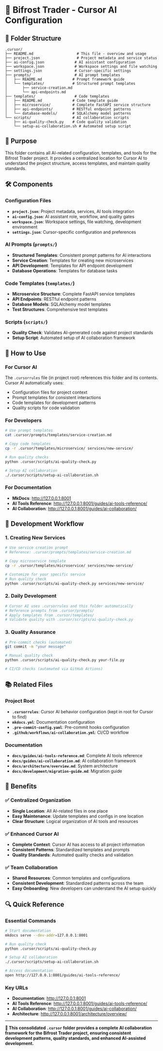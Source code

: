 # 🤖 Bifrost Trader - Cursor AI Configuration

## 📁 **Folder Structure**

```
.cursor/
├── README.md                    # This file - overview and usage
├── project.json                 # Project metadata and service status
├── ai-config.json              # AI assistant configuration
├── workspace.json              # Workspace settings and file watching
├── settings.json               # Cursor-specific settings
├── prompts/                    # AI prompt templates
│   ├── README.md              # Prompt framework guide
│   └── templates/             # Structured prompt templates
│       ├── service-creation.md
│       └── api-endpoints.md
├── templates/                  # Code templates
│   ├── README.md              # Code template guide
│   ├── microservice/          # Complete FastAPI service structure
│   ├── api-endpoints/         # RESTful endpoint patterns
│   └── database-models/       # SQLAlchemy model patterns
└── scripts/                   # AI collaboration scripts
    ├── ai-quality-check.py    # Code quality validation
    └── setup-ai-collaboration.sh # Automated setup script
```

## 🎯 **Purpose**

This folder contains all AI-related configuration, templates, and tools for the Bifrost Trader project. It provides a centralized location for Cursor AI to understand the project structure, access templates, and maintain quality standards.

## 🛠️ **Components**

### **Configuration Files**
- **`project.json`**: Project metadata, services, AI tools integration
- **`ai-config.json`**: AI assistant role, workflow, and quality gates
- **`workspace.json`**: Workspace settings, file watching, development environment
- **`settings.json`**: Cursor-specific configuration and preferences

### **AI Prompts (`prompts/`)**
- **Structured Templates**: Consistent prompt patterns for AI interactions
- **Service Creation**: Templates for creating new microservices
- **API Development**: Templates for API endpoint development
- **Database Operations**: Templates for database tasks

### **Code Templates (`templates/`)**
- **Microservice Structure**: Complete FastAPI service templates
- **API Endpoints**: RESTful endpoint patterns
- **Database Models**: SQLAlchemy model templates
- **Test Structures**: Comprehensive test templates

### **Scripts (`scripts/`)**
- **Quality Check**: Validates AI-generated code against project standards
- **Setup Script**: Automated setup of AI collaboration framework

## 🚀 **How to Use**

### **For Cursor AI**
The `.cursorrules` file (in project root) references this folder and its contents. Cursor AI automatically uses:
- Configuration files for project context
- Prompt templates for consistent interactions
- Code templates for development patterns
- Quality scripts for code validation

### **For Developers**
```bash
# Use prompt templates
cat .cursor/prompts/templates/service-creation.md

# Copy code templates
cp -r .cursor/templates/microservice/ services/new-service/

# Run quality checks
python .cursor/scripts/ai-quality-check.py

# Setup AI collaboration
./.cursor/scripts/setup-ai-collaboration.sh
```

### **For Documentation**
- **MkDocs**: http://127.0.0.1:8001
- **AI Tools Reference**: http://127.0.0.1:8001/guides/ai-tools-reference/
- **AI Collaboration**: http://127.0.0.1:8001/guides/ai-collaboration/

## 🔧 **Development Workflow**

### **1. Creating New Services**
```bash
# Use service creation prompt
# Reference: .cursor/prompts/templates/service-creation.md

# Copy microservice template
cp -r .cursor/templates/microservice/ services/new-service/

# Customize for your specific service
# Run quality check
python .cursor/scripts/ai-quality-check.py services/new-service/
```

### **2. Daily Development**
```bash
# Cursor AI uses .cursorrules and this folder automatically
# Reference prompts from .cursor/prompts/
# Apply templates from .cursor/templates/
# Validate quality with .cursor/scripts/ai-quality-check.py
```

### **3. Quality Assurance**
```bash
# Pre-commit checks (automated)
git commit -m "your message"

# Manual quality check
python .cursor/scripts/ai-quality-check.py your-file.py

# CI/CD checks (automated via GitHub Actions)
```

## 📚 **Related Files**

### **Project Root**
- **`.cursorrules`**: Cursor AI behavior configuration (kept in root for Cursor to find)
- **`mkdocs.yml`**: Documentation configuration
- **`.pre-commit-config.yaml`**: Pre-commit hooks configuration
- **`.github/workflows/ai-collaboration.yml`**: CI/CD workflow

### **Documentation**
- **`docs/guides/ai-tools-reference.md`**: Complete AI tools reference
- **`docs/guides/ai-collaboration.md`**: AI collaboration framework
- **`docs/architecture/overview.md`**: System architecture
- **`docs/development/migration-guide.md`**: Migration guide

## 🎯 **Benefits**

### **✅ Centralized Organization**
- **Single Location**: All AI-related files in one place
- **Easy Maintenance**: Update templates and configs in one location
- **Clear Structure**: Logical organization of AI tools and resources

### **✅ Enhanced Cursor AI**
- **Complete Context**: Cursor AI has access to all project information
- **Consistent Patterns**: Standardized templates and prompts
- **Quality Standards**: Automated quality checks and validation

### **✅ Team Collaboration**
- **Shared Resources**: Common templates and configurations
- **Consistent Development**: Standardized patterns across the team
- **Easy Onboarding**: New developers can understand the AI setup quickly

## 🔍 **Quick Reference**

### **Essential Commands**
```bash
# Start documentation
mkdocs serve --dev-addr=127.0.0.1:8001

# Run quality check
python .cursor/scripts/ai-quality-check.py

# Setup AI collaboration
./.cursor/scripts/setup-ai-collaboration.sh

# Access documentation
open http://127.0.0.1:8001/guides/ai-tools-reference/
```

### **Key URLs**
- **Documentation**: http://127.0.0.1:8001
- **AI Tools Reference**: http://127.0.0.1:8001/guides/ai-tools-reference/
- **AI Collaboration**: http://127.0.0.1:8001/guides/ai-collaboration/
- **Architecture**: http://127.0.0.1:8001/architecture/overview/

---

**🎯 This consolidated `.cursor` folder provides a complete AI collaboration framework for the Bifrost Trader project, ensuring consistent development patterns, quality standards, and enhanced AI-assisted development.**